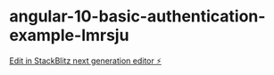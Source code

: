 # angular-10-basic-authentication-example-lmrsju

[Edit in StackBlitz next generation editor ⚡️](https://stackblitz.com/~/github.com/PleasyShell/angular-10-basic-authentication-example-lmrsju)